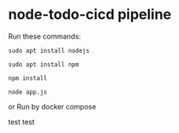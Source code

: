 # node-todo-cicd pipeline

Run these commands:


`sudo apt install nodejs`


`sudo apt install npm`


`npm install`

`node app.js`

or Run by docker compose

test test

